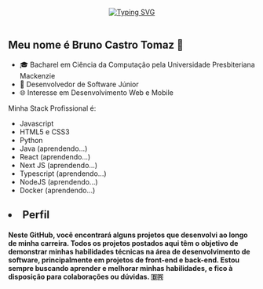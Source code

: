 <p align="center">
  <a href="https://git.io/typing-svg">
    <img src="https://readme-typing-svg.herokuapp.com?font=Fira+Code&size=25&pause=1000&color=CA73AE&multiline=true&random=false&width=435&lines=Seja+Bem+-+Vindo(a)!+%F0%9F%91%8B%F0%9F%8F%BC%F0%9F%87%A7%F0%9F%87%B7" alt="Typing SVG">
  </a>
<br>
<br>

## Meu nome é Bruno Castro Tomaz 🚀

- 🎓 Bacharel em Ciência da Computação pela Universidade Presbiteriana Mackenzie
- 🔭 Desenvolvedor de Software Júnior
- 🌐 Interesse em Desenvolvimento Web e Mobile

Minha Stack Profissional é:  <br>

<ul>
  <li> Javascript </li>
  <li> HTML5 e CSS3 </li>
  <li> Python </li>
  <li> Java (aprendendo...) </li>
  <li> React (aprendendo...) </li>
  <li> Next JS (aprendendo...) </li>
  <li> Typescript (aprendendo...) </li>
  <li> NodeJS (aprendendo...) </li>
  <li> Docker (aprendendo...) </li>
</ul>


</p>
<strong><p><h2><li> Perfil  </li></h2></p></strong>
<p><h4> Neste GitHub, você encontrará alguns projetos que desenvolvi ao longo de minha carreira.  Todos os projetos postados aqui têm o objetivo de demonstrar minhas habilidades técnicas na área de desenvolvimento de software, principalmente em projetos de front-end e back-end. Estou sempre buscando aprender e melhorar minhas habilidades, e fico à disposição para colaborações ou dúvidas. 🇧🇷 </h4></p>
<p><h4> 
<!--
<strong><p><h2><li> Linguagens 🇧🇷/ Language 🇺🇸/ Lenguaje 🇪🇸 </li></h2></p></strong>
<br>
<div style="display: flex;">
  <img src="https://cdn.jsdelivr.net/gh/devicons/devicon@latest/icons/python/python-original.svg" alt="Python" style="width: 60px; height: 60px;">
  <img src="https://cdn.jsdelivr.net/gh/devicons/devicon@latest/icons/java/java-original-wordmark.svg" alt="Java" style="width: 60px; height: 60px;">
  <img src="https://cdn.jsdelivr.net/gh/devicons/devicon@latest/icons/html5/html5-original.svg" alt="HTML5" style="width: 60px; height: 60px;">
  <img src="https://cdn.jsdelivr.net/gh/devicons/devicon@latest/icons/css3/css3-original.svg" alt="CSS3" style="width: 60px; height: 60px;">
  <img src="https://cdn.jsdelivr.net/gh/devicons/devicon@latest/icons/react/react-original.svg" width="60" /> 
  <img src="https://cdn.jsdelivr.net/gh/devicons/devicon@latest/icons/javascript/javascript-plain.svg" alt="JavaScript" style="width: 60px; height: 60px;">
</div>
<br>
<strong><p><h2><li> Sistemas Operacionais 🇧🇷/ Operating Systems 🇺🇸/ Sistemas Operativos 🇪🇸 </li></h2></p></strong>
  <div style="display: flex;">
    <img src="https://cdn.jsdelivr.net/gh/devicons/devicon@latest/icons/linux/linux-original.svg" alt="Linux" style="width: 60px; height: 60px;">
    <img src="https://cdn.jsdelivr.net/gh/devicons/devicon@latest/icons/windows8/windows8-original.svg" width="60" />
  </div>
<br>
<strong><p><h2><li> Ferramentas 🇧🇷/ Tools 🇺🇸/ Herramientas 🇪🇸 </li></h2></p></strong>
<br>
<div style="display: flex;">
  <img src="https://cdn.jsdelivr.net/gh/devicons/devicon@latest/icons/vscode/vscode-original.svg" alt="Visual Studio Code" style="width: 60px; height: 60px;">
  <img src="https://cdn.jsdelivr.net/gh/devicons/devicon@latest/icons/eclipse/eclipse-original.svg" alt="Eclipse" style="width: 60px; height: 60px;">
  <img src="https://cdn.jsdelivr.net/gh/devicons/devicon@latest/icons/amazonwebservices/amazonwebservices-plain-wordmark.svg" alt="AWS" style="width: 60px; height: 60px;">
  <img src="https://cdn.jsdelivr.net/gh/devicons/devicon@latest/icons/git/git-original.svg" alt="Git" style="width: 60px; height: 60px;">
  <img src="https://cdn.jsdelivr.net/gh/devicons/devicon@latest/icons/github/github-original.svg" alt="GitHub" style="width: 60px; height: 60px">
</div>
<br>
<strong><p><h2><li> Contato 🇧🇷/ Contact 🇺🇸/ Contacto 🇪🇸 </li></h2></p></strong>
<br>
<a href="https://www.linkedin.com/in/beatriz-pimenta-de-camargo/" target="_blank">
  <img src="https://img.shields.io/badge/LinkedIn-0077B5?style=for-the-badge&logo=linkedin&logoColor=white" alt="LinkedIn">
<a href="mailto:beatriz_de_camargo@hotmail.com">
  <img src="https://img.shields.io/badge/Microsoft_Outlook-0078D4?style=for-the-badge&logo=microsoft-outlook&logoColor=white" alt="Microsoft Outlook">
</a>
<br>
<strong><p><h2><li> Dados Analísticos 🇧🇷/ Analytical Data 🇺🇸/ Datos Analíticos 🇪🇸 </li></h2></p></strong>
<div>
  <a href="https://github.com/bpdc" style="display: block;">
    <img height="180em" src="https://github-readme-stats.vercel.app/api?username=bpdc&show_icons=true&theme=cobalt&include_all_commits=true&count_private=true"/>
  </a>
  <a href="https://github.com/rafaballerini2" style="display: block;">
    <img height="180em" src="https://github-readme-stats.vercel.app/api/top-langs/?username=bpdc&layout=compact&langs_count=16&theme=cobalt"/>
  </a>
</div>       
<!DOCTYPE html>
<html lang="en">
<head>
    <meta charset="UTF-8">
    <meta name="viewport" content="width=device-width, initial-scale=1.0">
</head>
<body>
    <a href="https://github.com/ashutosh00710/github-readme-activity-graph">
        <img src="https://github-readme-activity-graph.vercel.app/graph?username=bpdc&bg_color=030303&color=fed7fb&line=17a1ab&point=d79cf2&area=true&hide_border=true" alt="Ashutosh's GitHub Activity Graph">
    </a>
</body>
</html>
<p align="center">
  <a href="https://github-profile-trophy.vercel.app/?username=bpdc&theme=dracula&row=2&no-bg=true&column=3&margin-w=15&margin-h=15">
    <img src="https://github-profile-trophy.vercel.app/?username=bpdc&theme=dracula&row=2&no-bg=true&column=3&margin-w=15&margin-h=15" />
  </a>
</p>
<br>
-->
